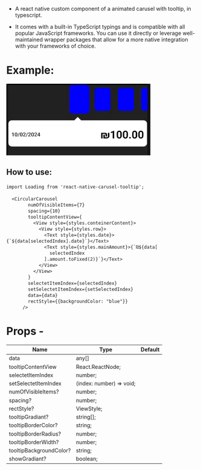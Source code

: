 - A react native custom component of a animated carusel with tooltip, in typescript.

- It comes with a built-in TypeScript typings and is compatible with all popular JavaScript frameworks. You can use it directly or leverage well-maintained wrapper packages that allow for a more native integration with your frameworks of choice.

# Example:

![](./carusel/assets/1.gif)

## How to use:

```
import Loading from 'react-native-carusel-tooltip';

  <CircularCarousel
        numOfVisibleItems={7}
        spacing={10}
        tooltipContentView={
          <View style={styles.conteinerContent}>
            <View style={styles.row}>
              <Text style={styles.date}>{`${data[selectedIndex].date}`}</Text>
              <Text style={styles.mainAmount}>{`₪${data[
                selectedIndex
              ].amount.toFixed(2)}`}</Text>
            </View>
          </View>
        }
        selectetItemIndex={selectedIndex}
        setSelectetItemIndex={setSelectedIndex}
        data={data}
        rectStyle={{backgroundColor: "blue"}}
      />
```

# Props -

| Name                    | Type                     | Default |
| ----------------------- | ------------------------ | ------- |
| data                    | any[]                    |
| tooltipContentView      | React.ReactNode;         |
| selectetItemIndex       | number;                  |
| setSelectetItemIndex    | (index: number) => void; |
| numOfVisibleItems?      | number;                  |
| spacing?                | number;                  |
| rectStyle?              | ViewStyle;               |
| tooltipGradiant?        | string[];                |
| tooltipBorderColor?     | string;                  |
| tooltipBorderRadius?    | number;                  |
| tooltipBorderWidth?     | number;                  |
| tooltipBackgroundColor? | string;                  |
| showGradiant?           | boolean;                 |
